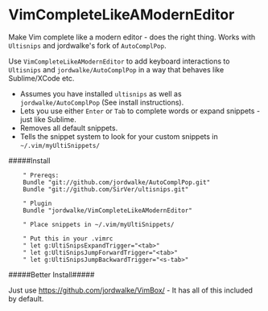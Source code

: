 VimCompleteLikeAModernEditor
============================

Make Vim complete like a modern editor - does the right thing. Works with `Ultisnips` and jordwalke's fork of `AutoComplPop`.

Use `VimCompleteLikeAModernEditor` to add keyboard interactions to `Ultisnips` and `jordwalke/AutoComplPop` in a way that behaves like Sublime/XCode etc.

  - Assumes you have installed `ultisnips` as well as `jordwalke/AutoComplPop` (See install instructions).
  - Lets you use either `Enter` or `Tab` to complete words or expand snippets - just like Sublime.
  - Removes all default snippets.
  - Tells the snippet system to look for your custom snippets in `~/.vim/myUltiSnippets/`


#####Install

        " Prereqs:
        Bundle "git://github.com/jordwalke/AutoComplPop.git"
        Bundle "git://github.com/SirVer/ultisnips.git"
        
        " Plugin
        Bundle "jordwalke/VimCompleteLikeAModernEditor"

        " Place snippets in ~/.vim/myUltiSnippets/
        
        " Put this in your .vimrc
        " let g:UltiSnipsExpandTrigger="<tab>"
        " let g:UltiSnipsJumpForwardTrigger="<tab>"
        " let g:UltiSnipsJumpBackwardTrigger="<s-tab>"


#####Better Install#####

Just use https://github.com/jordwalke/VimBox/ - It has all of this included by default.
